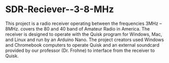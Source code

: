 # SDR-Reciever--3-8-MHz
This project is a radio receiver operating between the frequencies 3MHz – 8MHz. covers the 80 and 40 band of Amateur Radio in America. The receiver is designed to operate with the Quisk program for Windows, Mac, and Linux and run by an Arduino Nano. The project creators used Windows and Chromebook computers to operate Quisk and an external soundcard provided by our professor (Dr. Frohne) to interface from the receiver to Quisk.
